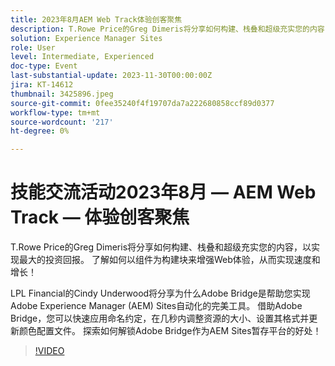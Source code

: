 ```yaml
---
title: 2023年8月AEM Web Track体验创客聚焦
description: T.Rowe Price的Greg Dimeris将分享如何构建、栈叠和超级充实您的内容，以实现最大的投资回报。 了解如何以组件为构建基块来提升您的Web体验，从而实现速度和增长！LPL Financial的Cindy Underwood将分享为什么Adobe Bridge是帮助您实现Adobe Experience Manager (AEM)站点自动化的完美工具。 借助Adobe Bridge，您可以快速应用命名约定，在几秒内调整资源的大小、设置其格式并更新颜色配置文件。 探索如何解锁Adobe Bridge作为AEM站点暂存平台的优势！
solution: Experience Manager Sites
role: User
level: Intermediate, Experienced
doc-type: Event
last-substantial-update: 2023-11-30T00:00:00Z
jira: KT-14612
thumbnail: 3425896.jpeg
source-git-commit: 0fee35240f4f19707da7a222680858ccf89d0377
workflow-type: tm+mt
source-wordcount: '217'
ht-degree: 0%

---
```



# 技能交流活动2023年8月 — AEM Web Track — 体验创客聚焦

T.Rowe Price的Greg Dimeris将分享如何构建、栈叠和超级充实您的内容，以实现最大的投资回报。 了解如何以组件为构建块来增强Web体验，从而实现速度和增长！

LPL Financial的Cindy Underwood将分享为什么Adobe Bridge是帮助您实现Adobe Experience Manager (AEM) Sites自动化的完美工具。 借助Adobe Bridge，您可以快速应用命名约定，在几秒内调整资源的大小、设置其格式并更新颜色配置文件。 探索如何解锁Adobe Bridge作为AEM Sites暂存平台的好处！

>[!VIDEO](https://video.tv.adobe.com/v/3425896/?learn=on)
